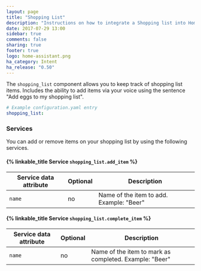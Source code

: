 ```yaml
---
layout: page
title: "Shopping List"
description: "Instructions on how to integrate a Shopping list into Home Assistant using Intent."
date: 2017-07-29 13:00
sidebar: true
comments: false
sharing: true
footer: true
logo: home-assistant.png
ha_category: Intent
ha_release: "0.50"
---
```


The `shopping_list` component allows you to keep track of shopping list items. Includes the ability to add items via your voice using the sentence "Add eggs to my shopping list".

```yaml
# Example configuration.yaml entry
shopping_list:
```

### Services
You can add or remove items on your shopping list by using the following services.

#### {% linkable_title Service `shopping_list.add_item` %}

| Service data attribute | Optional | Description                                            |
|------------------------|----------|--------------------------------------------------------|
| `name`                 |       no | Name of the item to add. Example: "Beer"               |

#### {% linkable_title Service `shopping_list.complete_item` %}

| Service data attribute | Optional | Description                                            |
|------------------------|----------|--------------------------------------------------------|
| `name`                 |       no | Name of the item to mark as completed. Example: "Beer" |